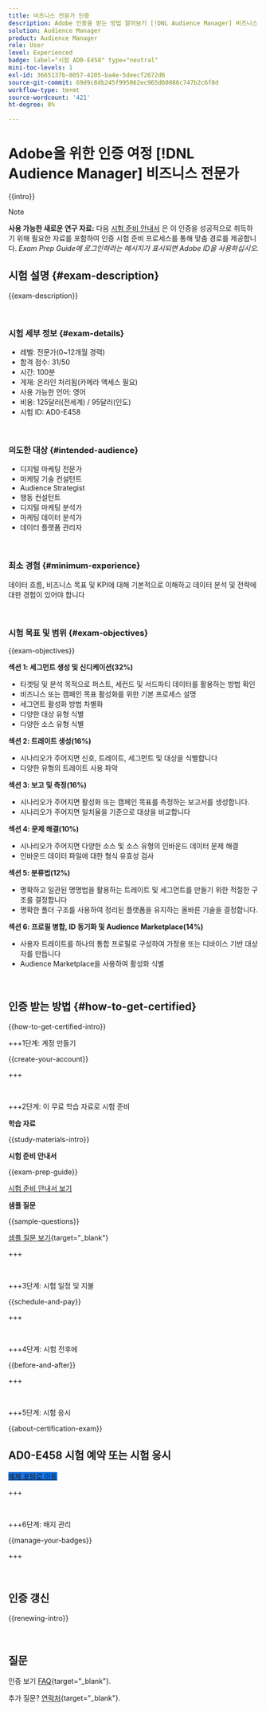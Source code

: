 ```yaml
---
title: 비즈니스 전문가 인증
description: Adobe 인증을 받는 방법 알아보기 [!DNL Audience Manager] 비즈니스 전문가.
solution: Audience Manager
product: Audience Manager
role: User
level: Experienced
badge: label="시험 AD0-E458" type="neutral"
mini-toc-levels: 1
exl-id: 3665137b-8057-4205-ba4e-5deecf2672d6
source-git-commit: 69d9c8db245f995062ec965d60886c747b2c6f8d
workflow-type: tm+mt
source-wordcount: '421'
ht-degree: 0%

---
```


# Adobe을 위한 인증 여정 [!DNL Audience Manager] 비즈니스 전문가

{{intro}}

>[!NOTE]
>
>**사용 가능한 새로운 연구 자료:** 다음 [시험 준비 안내서](https://app.rockinfo.com/courses/playScorm/616) 은 이 인증을 성공적으로 취득하기 위해 필요한 자료를 포함하여 인증 시험 준비 프로세스를 통해 맞춤 경로를 제공합니다. _Exam Prep Guide에 로그인하라는 메시지가 표시되면 Adobe ID을 사용하십시오._

## 시험 설명 {#exam-description}

{{exam-description}}

<br>

### 시험 세부 정보 {#exam-details}

* 레벨: 전문가(0~12개월 경력)
* 합격 점수: 31/50
* 시간: 100분
* 게재: 온라인 처리됨(카메라 액세스 필요)
* 사용 가능한 언어: 영어
* 비용: 125달러(전세계) / 95달러(인도)
* 시험 ID: AD0-E458

<br>

### 의도한 대상 {#intended-audience}

* 디지털 마케팅 전문가
* 마케팅 기술 컨설턴트
* Audience Strategist
* 행동 컨설턴트
* 디지털 마케팅 분석가
* 마케팅 데이터 분석가
* 데이터 플랫폼 관리자

<br>

### 최소 경험 {#minimum-experience}

데이터 흐름, 비즈니스 목표 및 KPI에 대해 기본적으로 이해하고 데이터 분석 및 전략에 대한 경험이 있어야 합니다

<br>

### 시험 목표 및 범위 {#exam-objectives}

{{exam-objectives}}

**섹션 1: 세그먼트 생성 및 신디케이션(32%)**

* 타겟팅 및 분석 목적으로 퍼스트, 세컨드 및 서드파티 데이터를 활용하는 방법 확인
* 비즈니스 또는 캠페인 목표 활성화를 위한 기본 프로세스 설명
* 세그먼트 활성화 방법 차별화
* 다양한 대상 유형 식별
* 다양한 소스 유형 식별

**섹션 2: 트레이트 생성(16%)**

* 시나리오가 주어지면 신호, 트레이트, 세그먼트 및 대상을 식별합니다
* 다양한 유형의 트레이트 사용 파악

**섹션 3: 보고 및 측정(16%)**

* 시나리오가 주어지면 활성화 또는 캠페인 목표를 측정하는 보고서를 생성합니다.
* 시나리오가 주어지면 일치율을 기준으로 대상을 비교합니다

**섹션 4: 문제 해결(10%)**

* 시나리오가 주어지면 다양한 소스 및 소스 유형의 인바운드 데이터 문제 해결
* 인바운드 데이터 파일에 대한 형식 유효성 검사

**섹션 5: 분류법(12%)**

* 명확하고 일관된 명명법을 활용하는 트레이트 및 세그먼트를 만들기 위한 적절한 구조를 결정합니다
* 명확한 폴더 구조를 사용하여 정리된 플랫폼을 유지하는 올바른 기술을 결정합니다.

**섹션 6: 프로필 병합, ID 동기화 및 Audience Marketplace(14%)**

* 사용자 트레이트를 하나의 통합 프로필로 구성하여 가정용 또는 디바이스 기반 대상자를 만듭니다
* Audience Marketplace을 사용하여 활성화 식별

<br>

## 인증 받는 방법 {#how-to-get-certified}

{{how-to-get-certified-intro}}

+++1단계: 계정 만들기

{{create-your-account}}

+++

<br>

+++2단계: 이 무료 학습 자료로 시험 준비

**학습 자료**

{{study-materials-intro}}

**시험 준비 안내서**

{{exam-prep-guide}}

[시험 준비 안내서 보기](https://app.rockinfo.com/courses/playScorm/616)

**샘플 질문**

{{sample-questions}}

[샘플 질문 보기](https://scorpion.caveon.com/launchpad/ad0-e458-adobe-audience-manager-business-practitioner-professional-copy-dvaivw){target="_blank"}

+++

<br>

+++3단계: 시험 일정 및 지불

{{schedule-and-pay}}

+++

<br>

+++4단계: 시험 전후에

{{before-and-after}}

+++

<br>

+++5단계: 시험 응시

{{about-certification-exam}}

## AD0-E458 시험 예약 또는 시험 응시

<a href="https://www.certmetrics.com/adobe/candidate/examity_sso.aspx?eid=AD0-E458" target="_blank" class="spectrum-Button spectrum-Button--fill spectrum-Button--accent spectrum-Button--sizeM is-margin-bottom-big-big at-element-click-tracking" style="background-color:#1473E6">

<span class="spectrum-Button-label has-no-wrap">
   예제 포털로 이동
</span>
</a>

+++

<br>

+++6단계: 배지 관리

{{manage-your-badges}}

+++

<br>

## 인증 갱신

{{renewing-intro}}

<br>

## 질문

인증 보기 [FAQ](https://experienceleague.adobe.com/docs/certification/certification/faq.html){target="_blank"}.

추가 질문? [연락처](mailto:certif@adobe.com){target="_blank"}.

